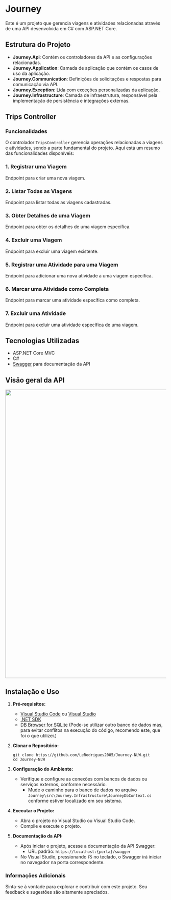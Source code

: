 # Journey

Este é um projeto que gerencia viagens e atividades relacionadas através de uma API desenvolvida em C# com ASP.NET Core.

## Estrutura do Projeto

- **Journey.Api**: Contém os controladores da API e as configurações relacionadas.
- **Journey.Application**: Camada de aplicação que contém os casos de uso da aplicação.
- **Journey.Communication**: Definições de solicitações e respostas para comunicação via API.
- **Journey.Exception**: Lida com exceções personalizadas da aplicação.
- **Journey.Infrastructure**: Camada de infraestrutura, responsável pela implementação de persistência e integrações externas.

## Trips Controller

### Funcionalidades

O controlador `TripsController` gerencia operações relacionadas a viagens e atividades, sendo a parte fundamental do projeto. Aqui está um resumo das funcionalidades disponíveis:

### 1. Registrar uma Viagem

Endpoint para criar uma nova viagem.

### 2. Listar Todas as Viagens

Endpoint para listar todas as viagens cadastradas.

### 3. Obter Detalhes de uma Viagem

Endpoint para obter os detalhes de uma viagem específica.

### 4. Excluir uma Viagem

Endpoint para excluir uma viagem existente.

### 5. Registrar uma Atividade para uma Viagem

Endpoint para adicionar uma nova atividade a uma viagem específica.

### 6. Marcar uma Atividade como Completa

Endpoint para marcar uma atividade específica como completa.

### 7. Excluir uma Atividade

Endpoint para excluir uma atividade específica de uma viagem.

## Tecnologias Utilizadas

- ASP.NET Core MVC
- C#
- <a href="https://swagger.io">Swagger</a> para documentação da API

## Visão geral da API

<p align="center">
<img src="https://github.com/LeRodrigues2005/Journey-NLW/assets/97632543/9c6b0027-36ab-4ed1-97a0-fdde19283be8" alt="" width="900">
</p>

## Instalação e Uso

1. **Pré-requisitos:**
   - <a href="https://code.visualstudio.com">Visual Studio Code</a> ou <a href="https://visualstudio.microsoft.com/pt-br/">Visual Studio</a>
   - <a href="https://dotnet.microsoft.com/pt-br/download">.NET SDK</a>
   - <a href="https://sqlitebrowser.org/dl/">DB Browser for SQLite</a> (Pode-se utilizar outro banco de dados mas, para evitar conflitos na execução do código, recomendo este, que foi o que utilizei.)

2. **Clonar o Repositório:**

   ```
   git clone https://github.com/LeRodrigues2005/Journey-NLW.git
   cd Journey-NLW
   ```

3. **Configuração do Ambiente:**

   - Verifique e configure as conexões com bancos de dados ou serviços externos, conforme necessário.
     - Mude o caminho para o banco de dados no arquivo `Journey\src\Journey.Infrastructure\JourneyDbContext.cs` conforme estiver localizado em seu sistema. 

4. **Executar o Projeto:**

   - Abra o projeto no Visual Studio ou Visual Studio Code.
   - Compile e execute o projeto.

5. **Documentação da API:**

   - Após iniciar o projeto, acesse a documentação da API Swagger:
     - URL padrão: `https://localhost:{porta}/swagger`
   - No Visual Studio, pressionando `F5` no teclado, o Swagger irá iniciar no navegador na porta correspondente. 

### Informações Adicionais
Sinta-se à vontade para explorar e contribuir com este projeto. Seu feedback e sugestões são altamente apreciados.



